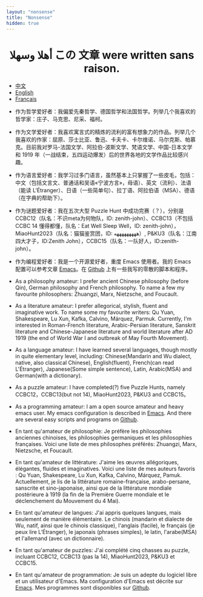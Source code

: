 ```yaml
---
layout: "nonsense"
title: "Nonsense"
hidden: true
---
```

<h1 style="text-align: center;">وسھلا‎ أھلا ‎この 文章 were written sans raison.</h1>

<ul class="nav nav-tabs">
<li class="active"><a href="#cn" data-toggle="tab">中文</a></li>
<li><a href="#en" data-toggle="tab">English</a></li>
<li><a href="#fr" data-toggle="tab">Français</a></li>
</ul>
<div class="tab-content">
<div class="tab-pane active" id="cn">

- 作为哲学爱好者：我偏爱先秦哲学、德国哲学和法国哲学。列举几个我喜欢的哲学家：庄子、马克思、尼采、福柯。

- 作为文学爱好者：我喜欢寓言式的精炼的流利的富有想象力的作品。列举几个我喜欢的作家：屈原、莎士比亚、鲁迅、卡夫卡、卡尔维诺、马尔克斯、帕慕克。目前我对罗马-法国文学、阿拉伯-波斯文学、梵语文学、中国-日本文学和 1919 年（一战结束，五四运动爆发）后的世界各地的文学作品比较感兴趣。

- 作为语言爱好者：我学习过多门语言，虽然基本上只掌握了一些皮毛，包括：中文（包括文言文、普通话和吴语«宁波方言»，母语）、英文（流利）、法语（能读 L'Étranger）、日语（一些简单句）、拉丁语、阿拉伯语（MSA）、德语（在字典的帮助下）。

- 作为谜题爱好者：我在五次大型 Puzzle Hunt 中成功完赛（？），分别是 CCBC12（队名：不识meta为何物队，ID: zenith-john）、CCBC13（不包括 CCBC 14 懂得都懂，队名：Eat Well Sleep Well，ID: zenith-john），MiaoHunt2023（队名：猫猫鉴赏团，ID: هههههههههه）, P&KU3（队名：江南四大才子，ID:Zenith John），CCBC15（队名：一队好人，ID:zenith-john）。

- 作为编程爱好者：我是一个开源爱好者，重度 Emacs 使用者。我的 Emacs 配置可以参考文章 [Emacs](./post/emacs_configuration)。在 [Github](https://github.com/zenith-john/) 上有一些我写的零散的脚本和程序。

</div>
<div class="tab-pane" id="en">

- As a philosophy amateur: I prefer ancient Chinese philosophy (before Qin), German philosophy and French philosophy. To name a few my favourite philosophers: Zhuangzi, Marx, Nietzsche, and Foucault.

- As a literature amateur: I prefer allegorical, stylish, fluent and imaginative work. To name some my favourite writers: Qu Yuan, Shakespeare, Lu Xun, Kafka, Calvino, Márquez, Parmuk. Currently, I'm interested in Roman-French literature, Arabic-Persian literature, Sanskrit literature and Chinese-Japanese literature and world literature after AD 1919 (the end of World War I and outbreak of May Fourth Movement).

- As a language amateur: I have learned several languages, though mostly in quite elementary level, including: Chinese(Mandarin and Wu dialect, native, also classical Chinese), English(fluent), French(can read L'Étranger), Japanese(Some simple sentence), Latin, Arabic(MSA) and German(with a dictionary).

- As a puzzle amateur: I have completed(?) five Puzzle Hunts, namely CCBC12，CCBC13(but not 14), MiaoHunt2023, P&KU3 and CCBC15。

- As a programming amateur: I am a open source amateur and heavy emacs user. My emacs configuration is described in [Emacs](./post/emacs_configuration). And there are several easy scripts and programs on [Github](https://github.com/zenith-john/).

</div>
<div class="tab-pane" id="fr">

- En tant qu'amateur de philosophie: Je préfère les philosophies anciennes chinoises, les philosophies germaniques et les philosophies françaises. Voici une liste de mes philosophes préférés: Zhuangzi, Marx, Nietzsche, et Foucault.

- En tant qu'amateur de littérature: J'aime les œuvres allégoriques, élégantes, fluides et imaginatives. Voici une liste de mes auteurs favoris : Qu Yuan, Shakespeare, Lu Xun, Kafka, Calvino, Márquez, Pamuk. Actuellement, je lis de la littérature romaine-française, arabo-persane, sanscrite et sino-japonaise, ainsi que de la littérature mondiale postérieure à 1919 (la fin de la Première Guerre mondiale et le déclenchement du Mouvement du 4 Mai).

- En tant qu'amateur de langues: J'ai appris quelques langues, mais seulement de manière élémentaire. Le chinois (mandarin et dialecte de Wu, natif, ainsi que le chinois classique), l'anglais (facile), le français (je peux lire L’Étranger), le japonais (phrases simples), le latin, l'arabe(MSA) et l'allemand (avec un dictionnaire).

- En tant qu'amateur de puzzles: J'ai complété cinq chasses au puzzle, incluant CCBC12, CCBC13 (pas la 14), MiaoHunt2023, P&KU3 et CCBC15.

- En tant qu'amateur de programmation: Je suis un adepte du logiciel libre et un utilisateur d'Emacs. Ma configuration d'Emacs est décrite sur [Emacs](./post/emacs_configuration). Mes programmes sont disponibles sur [Github](https://github.com/zenith-john/).

</div>
</div>
